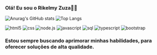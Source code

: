 ### Olá! Eu sou o Rikelmy Zuza👋🏾

![Anurag's GitHub stats](https://github-readme-stats.vercel.app/api?username=anuraghazra&show_icons=true&theme=transparent) ![Top Langs](https://github-readme-stats.vercel.app/api/top-langs/?username=anuraghazra&layout=compact)
<div>
    <img aling="center" alt="html5" src="https://img.shields.io/badge/HTML5-E34F26?style=for-the-badge&logo=html5&logoColor=white" />
    <img aling="center" alt="css" src="https://img.shields.io/badge/CSS-239120?&style=for-the-badge&logo=css3&logoColor=white"/>
    <img aling="center" alt="node.js" src="https://img.shields.io/badge/Node.js-43853D?style=for-the-badge&logo=node.js&logoColor=white"/>
    <img aling="center" alt="javascript" src="https://img.shields.io/badge/JavaScript-F7DF1E?style=for-the-badge&logo=javascript&logoColor=black"/>
    <img aling="center" alt="sql" src="https://img.shields.io/badge/MySQL-00000F?style=for-the-badge&logo=mysql&logoColor=white"/>
    <img aling="center" alt="typescript" src="https://img.shields.io/badge/TypeScript-007ACC?style=for-the-badge&logo=typescript&logoColor=white"/>
    <img aling="center" alt="bootstrap" src="https://img.shields.io/badge/Bootstrap-563D7C?style=for-the-badge&logo=bootstrap&logoColor=white"/>
</div>

### Estou sempre buscando aprimorar minhas habilidades, para oferecer soluções de alta qualidade.
